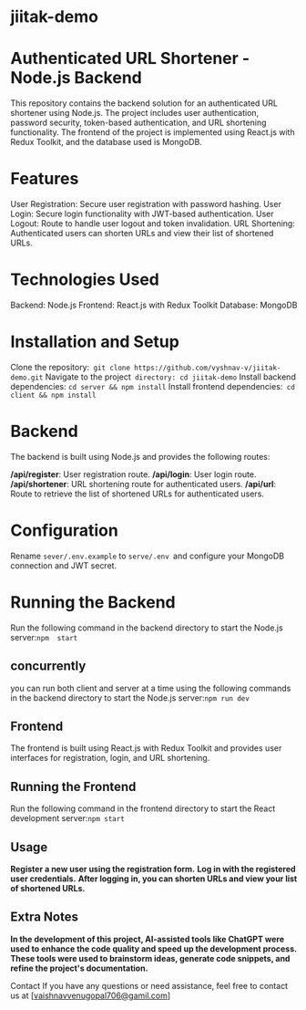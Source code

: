 # jiitak-demo
 
# Authenticated URL Shortener - Node.js Backend
This repository contains the backend solution for an authenticated URL shortener using Node.js. The project includes user authentication, password security, token-based authentication, and URL shortening functionality. The frontend of the project is implemented using React.js with Redux Toolkit, and the database used is MongoDB.

# Features
User Registration: Secure user registration with password hashing.
User Login: Secure login functionality with JWT-based authentication.
User Logout: Route to handle user logout and token invalidation.
URL Shortening: Authenticated users can shorten URLs and view their list of shortened URLs.
# Technologies Used
Backend: Node.js 
Frontend: React.js with Redux Toolkit
Database: MongoDB
# Installation and Setup
Clone the repository:` git clone https://github.com/vyshnav-v/jiitak-demo.git`
Navigate to the project` directory: cd jiitak-demo`
Install backend dependencies: `cd server && npm install`
Install frontend dependencies:` cd client && npm install`
# Backend
The backend is built using Node.js and provides the following routes:

**/api/register**: User registration route.
**/api/login**: User login route.
**/api/shortener**: URL shortening route for authenticated users.
**/api/url**: Route to retrieve the list of shortened URLs for authenticated users.
# Configuration
Rename `sever/.env.example` to `serve/.env `and configure your MongoDB connection and JWT secret.
# Running the Backend
Run the following command in the backend directory to start the Node.js server:`npm  start`


## concurrently
you can run both client and server at a time using the following commands in the backend directory to start the Node.js server:`npm run dev`
## Frontend
The frontend is built using React.js with Redux Toolkit and provides user interfaces for registration, login, and URL shortening.


## Running the Frontend
Run the following command in the frontend directory to start the React development server:`npm start`

## Usage
**Register a new user using the registration form.**
**Log in with the registered user credentials.**
**After logging in, you can shorten URLs and view your list of shortened URLs.**
## Extra Notes
**In the development of this project, AI-assisted tools like ChatGPT were used to enhance the code quality and speed up the development process. These tools were used to brainstorm ideas, generate code snippets, and refine the project's documentation.**

Contact
If you have any questions or need assistance, feel free to contact us at [vaishnavvenugopal706@gamil.com]